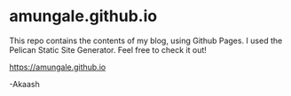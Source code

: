 # amungale.github.io

This repo contains the contents of my blog, using Github Pages. I used the Pelican Static Site Generator. Feel free to check it out! 

https://amungale.github.io

-Akaash
